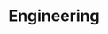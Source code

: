 ---
title: Engineering
linkTitle: Engineering
menu:
  main:
    name: Engineering
    identifier: engineering
    weight: 30
---